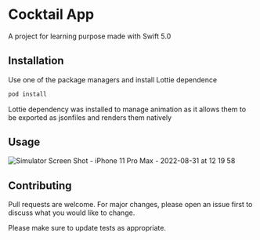 # Cocktail App

A project for learning purpose made with Swift 5.0

## Installation

Use one of the package managers and install Lottie dependence

```bash
pod install 
```
Lottie dependency was installed to manage animation as it allows them to be exported as jsonfiles and renders them natively

## Usage
![Simulator Screen Shot - iPhone 11 Pro Max - 2022-08-31 at 12 19 58](https://user-images.githubusercontent.com/93015483/187745565-62b78dba-80c5-4ee0-9ac8-f3ee0ccbe146.png)

## Contributing
Pull requests are welcome. For major changes, please open an issue first to discuss what you would like to change.

Please make sure to update tests as appropriate.
